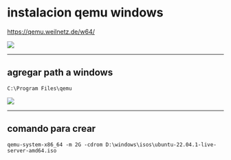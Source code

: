 # instalacion qemu windows

https://qemu.weilnetz.de/w64/


<img src="https://i.imgur.com/YrP6WVS.png" >

-- --------------------------
## agregar path a  windows

```shell
C:\Program Files\qemu
```

<img src="https://i.imgur.com/EyCVBTc.png" >

-- --------------------------
## comando para crear 

```shell
qemu-system-x86_64 -m 2G -cdrom D:\windows\isos\ubuntu-22.04.1-live-server-amd64.iso
```
